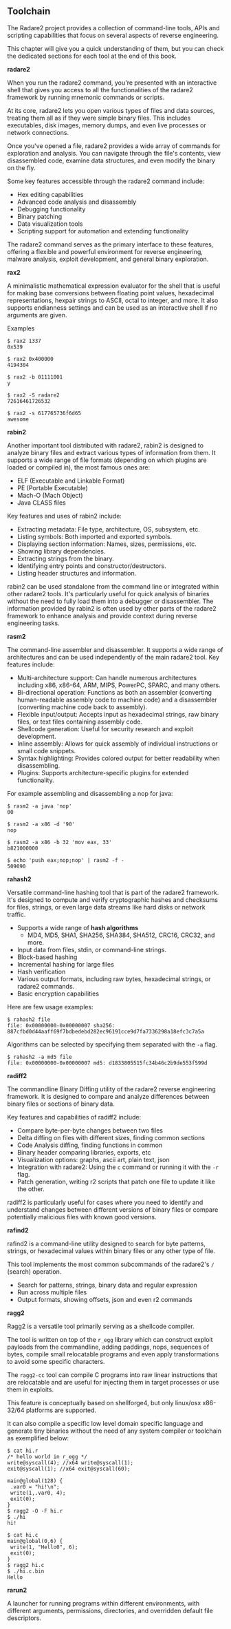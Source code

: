 ## Toolchain

The Radare2 project provides a collection of command-line tools, APIs and scripting capabilities that focus on several aspects of reverse engineering.

This chapter will give you a quick understanding of them, but you can check the dedicated sections for each tool at the end of this book.

**radare2**

When you run the radare2 command, you're presented with an interactive shell that gives you access to all the functionalities of the radare2 framework by running mnemonic commands or scripts.

At its core, radare2 lets you open various types of files and data sources, treating them all as if they were simple binary files. This includes executables, disk images, memory dumps, and even live processes or network connections.

Once you've opened a file, radare2 provides a wide array of commands for exploration and analysis. You can navigate through the file's contents, view disassembled code, examine data structures, and even modify the binary on the fly.

Some key features accessible through the radare2 command include:

* Hex editing capabilities
* Advanced code analysis and disassembly
* Debugging functionality
* Binary patching
* Data visualization tools
* Scripting support for automation and extending functionality

The radare2 command serves as the primary interface to these features, offering a flexible and powerful environment for reverse engineering, malware analysis, exploit development, and general binary exploration.

**rax2**

A minimalistic mathematical expression evaluator for the shell that is useful for making base conversions between floating point values, hexadecimal representations, hexpair strings to ASCII, octal to integer, and more. It also supports endianness settings and can be used as an interactive shell if no arguments are given.

Examples

```console
$ rax2 1337
0x539

$ rax2 0x400000
4194304

$ rax2 -b 01111001
y

$ rax2 -S radare2
72616461726532

$ rax2 -s 617765736f6d65
awesome
```

**rabin2**

Another important tool distributed with radare2, rabin2 is designed to analyze binary files and extract various types of information from them. It supports a wide range of file formats (depending on which plugins are loaded or compiled in), the most famous ones are:

* ELF (Executable and Linkable Format)
* PE (Portable Executable)
* Mach-O (Mach Object)
* Java CLASS files

Key features and uses of rabin2 include:

* Extracting metadata: File type, architecture, OS, subsystem, etc.
* Listing symbols: Both imported and exported symbols.
* Displaying section information: Names, sizes, permissions, etc.
* Showing library dependencies.
* Extracting strings from the binary.
* Identifying entry points and constructor/destructors.
* Listing header structures and information.

rabin2 can be used standalone from the command line or integrated within other radare2 tools. It's particularly useful for quick analysis of binaries without the need to fully load them into a debugger or disassembler. The information provided by rabin2 is often used by other parts of the radare2 framework to enhance analysis and provide context during reverse engineering tasks.

**rasm2**

The command-line assembler and disassembler. It supports a wide range of architectures and can be used independently of the main radare2 tool. Key features include:

* Multi-architecture support: Can handle numerous architectures including x86, x86-64, ARM, MIPS, PowerPC, SPARC, and many others.
* Bi-directional operation: Functions as both an assembler (converting human-readable assembly code to machine code) and a disassembler (converting machine code back to assembly).
* Flexible input/output: Accepts input as hexadecimal strings, raw binary files, or text files containing assembly code.
* Shellcode generation: Useful for security research and exploit development.
* Inline assembly: Allows for quick assembly of individual instructions or small code snippets.
* Syntax highlighting: Provides colored output for better readability when disassembling.
* Plugins: Supports architecture-specific plugins for extended functionality.

For example assembling and disassembling a nop for java:

```console
$ rasm2 -a java 'nop'
00

$ rasm2 -a x86 -d '90'
nop

$ rasm2 -a x86 -b 32 'mov eax, 33'
b821000000

$ echo 'push eax;nop;nop' | rasm2 -f -
509090
```

**rahash2**

Versatile command-line hashing tool that is part of the radare2 framework. It's designed to compute and verify cryptographic hashes and checksums for files, strings, or even large data streams like hard disks or network traffic.

* Supports a wide range of **hash algorithms**
  * MD4, MD5, SHA1, SHA256, SHA384, SHA512, CRC16, CRC32, and more.
* Input data from files, stdin, or command-line strings.
* Block-based hashing
* Incremental hashing for large files
* Hash verification
* Various output formats, including raw bytes, hexadecimal strings, or radare2 commands.
* Basic encryption capabilities

Here are few usage examples:

```console
$ rahash2 file
file: 0x00000000-0x00000007 sha256: 887cfbd0d44aaff69f7bdbedebd282ec96191cce9d7fa7336298a18efc3c7a5a
```

Algorithms can be selected by specifying them separated with the `-a` flag.

```console
$ rahash2 -a md5 file
file: 0x00000000-0x00000007 md5: d1833805515fc34b46c2b9de553f599d
```

**radiff2**

The commandline Binary Diffing utility of the radare2 reverse engineering framework. It is designed to compare and analyze differences between binary files or sections of binary data.

Key features and capabilities of radiff2 include:

* Compare byte-per-byte changes between two files
* Delta diffing on files with different sizes, finding common sections
* Code Analysis diffing, finding functions in common
* Binary header comparing libraries, exports, etc
* Visualization options: graphs, ascii art, plain text, json
* Integration with radare2: Using the `c` command or running it with the `-r` flag.
* Patch generation, writing r2 scripts that patch one file to update it like the other.

radiff2 is particularly useful for cases where you need to identify and understand changes between different versions of binary files or compare potentially malicious files with known good versions.

**rafind2**

rafind2 is a command-line utility designed to search for byte patterns, strings, or hexadecimal values within binary files or any other type of file.

This tool implements the most common subcommands of the radare2's `/` (search) operation.

* Search for patterns, strings, binary data and regular expression
* Run across multiple files
* Output formats, showing offsets, json and even r2 commands

**ragg2**

Ragg2 is a versatile tool primarily serving as a shellcode compiler.

The tool is written on top of the `r_egg` library which can construct exploit payloads from the commandline, adding paddings, nops, sequences of bytes, compile small relocatable programs and even apply transformations to avoid some specific characters.

The `ragg2-cc` tool can compile C programs into raw linear instructions that are relocatable and are useful for injecting them in target processes or use them in exploits.

This feature is conceptually based on shellforge4, but only linux/osx x86-32/64 platforms are supported.

It can also compile a specific low level domain specific language and generate tiny binaries without the need of any system compiler or toolchain as exemplified below:

```console
$ cat hi.r
/* hello world in r_egg */
write@syscall(4); //x64 write@syscall(1);
exit@syscall(1); //x64 exit@syscall(60);

main@global(128) {
 .var0 = "hi!\n";
 write(1,.var0, 4);
 exit(0);
}
$ ragg2 -O -F hi.r
$ ./hi
hi!

$ cat hi.c
main@global(0,6) {
 write(1, "Hello0", 6);
 exit(0);
}
$ ragg2 hi.c
$ ./hi.c.bin
Hello
```

**rarun2**

A launcher for running programs within different environments, with different arguments, permissions, directories, and overridden default file descriptors.
